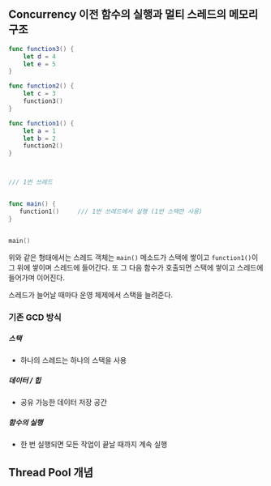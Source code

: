 ## Concurrency 이전 함수의 실행과 멀티 스레드의 메모리 구조

```swift
func function3() {
    let d = 4
    let e = 5
}

func function2() {
    let c = 3
    function3()
}

func function1() {
    let a = 1
    let b = 2
    function2()
}



/// 1번 쓰레드


func main() {
   function1()     /// 1번 쓰레드에서 실행 (1번 스택만 사용)
}


main()
```

위와 같은 형태에서는 스레드 객체는 `main()` 메소드가 스택에 쌓이고 `function1()`이 그 위에 쌓이며 스레드에 들어간다. 또 그 다음 함수가 호출되면 스택에 쌓이고 스레드에 들어가며 이어진다.

스레드가 늘어날 때마다 운영 체제에서 스택을 늘려준다.
### 기존 GCD 방식
##### 스택
- 하나의 스레드는 하나의 스택을 사용
##### 데이터 / 힙
- 공유 가능한 데이터 저장 공간
##### 함수의 실행
- 한 번 실행되면 모든 작업이 끝날 때까지 계속 실행
## Thread Pool 개념

